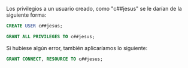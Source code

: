 Los privilegios a un usuario creado, como "c##jesus" se le darían de la siguiente forma:
```sql
CREATE USER c##jesus;

GRANT ALL PRIVILEGES TO c##jesus;
```

Si hubiese algún error, también aplicaríamos lo siguiente:
```sql
GRANT CONNECT, RESOURCE TO c##jesus;
```